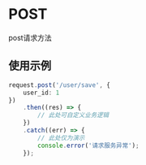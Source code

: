 # POST
post请求方法

## 使用示例
```ts
request.post('/user/save', {
	user_id: 1
})
	.then((res) => {
		// 此处可自定义业务逻辑
	})
	.catch((err) => {
		// 此处仅为演示
		console.error('请求服务异常');
	});
```